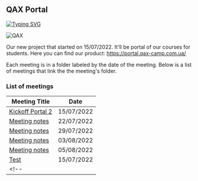 ## QAX Portal

[![Typing SVG](https://readme-typing-svg.herokuapp.com?color=%2336BCF7&lines=QAX+Practice+Job_offer)](https://git.io/typing-svg)

![QAX](https://user-images.githubusercontent.com/72439798/183751934-2c4537c1-e200-42fd-883d-ce3f3abc2b33.PNG)

Our new project that started on 15/07/2022. 
It'll be portal of our courses for students. Here you can find our product: https://portal.qax-camp.com.ua/  

Each meeting is in a folder labeled by the date of the meeting. Below is a list of meetings that link the the meeting's folder.

### List of meetings

| Meeting Title                                     | Date              |
|---------------------------------------------------|-------------------|
| [Kickoff Portal 2](kick%20off/Kickoff%20Portal%202.md) | 15/07/2022 |
| [Meeting notes](https://github.com/scholokov/qax-portal-2/commit/c48ddf47111db8771e0fbbfa28ea2c901f6a13bb) | 22/07/2022 |
| [Meeting notes](https://github.com/scholokov/qax-portal-2/commit/35113f25e81d7ac38a938851c90a0cada75b77ed) | 29/07/2022 |
| [Meeting notes](https://github.com/scholokov/qax-portal-2/commit/cb4fe82de221704ab0fb12217333900e70880054) | 03/08/2022 |
| [Meeting notes](https://github.com/scholokov/qax-portal-2/commit/138f3aaebfc3bfef22b4f33ece0ee1fd7cc3cd87) | 05/08/2022 |
| [Test](Test.md) | 15/07/2022 |
<!-- |                                              |      |      |     | -->
